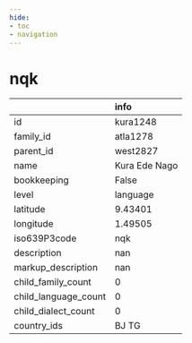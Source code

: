 ```yaml
---
hide:
- toc
- navigation
---
```

# nqk
|                      | info          |
|:---------------------|:--------------|
| id                   | kura1248      |
| family_id            | atla1278      |
| parent_id            | west2827      |
| name                 | Kura Ede Nago |
| bookkeeping          | False         |
| level                | language      |
| latitude             | 9.43401       |
| longitude            | 1.49505       |
| iso639P3code         | nqk           |
| description          | nan           |
| markup_description   | nan           |
| child_family_count   | 0             |
| child_language_count | 0             |
| child_dialect_count  | 0             |
| country_ids          | BJ TG         |